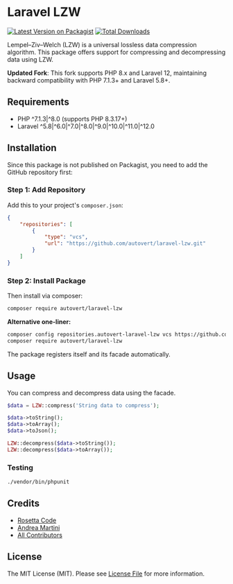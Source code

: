 # Laravel LZW

[![Latest Version on Packagist](https://img.shields.io/packagist/v/openbitapp/laravel-lzw.svg?style=flat-square)](https://packagist.org/packages/openbitapp/laravel-lzw)
[![Total Downloads](https://img.shields.io/packagist/dt/openbitapp/laravel-lzw.svg?style=flat-square)](https://packagist.org/packages/openbitapp/laravel-lzw)

Lempel–Ziv–Welch (LZW) is a universal lossless data compression algorithm. This package offers support for compressing and decompressing data using LZW.

**Updated Fork**: This fork supports PHP 8.x and Laravel 12, maintaining backward compatibility with PHP 7.1.3+ and Laravel 5.8+.

## Requirements

- PHP ^7.1.3|^8.0 (supports PHP 8.3.17+)
- Laravel ^5.8|^6.0|^7.0|^8.0|^9.0|^10.0|^11.0|^12.0

## Installation

Since this package is not published on Packagist, you need to add the GitHub repository first:

### Step 1: Add Repository
Add this to your project's `composer.json`:

```json
{
    "repositories": [
        {
            "type": "vcs",
            "url": "https://github.com/autovert/laravel-lzw.git"
        }
    ]
}
```

### Step 2: Install Package
Then install via composer:

```bash
composer require autovert/laravel-lzw
```

**Alternative one-liner:**
```bash
composer config repositories.autovert-laravel-lzw vcs https://github.com/autovert/laravel-lzw.git
composer require autovert/laravel-lzw
```

The package registers itself and its facade automatically.

## Usage

You can compress and decompress data using the facade.

``` php
$data = LZW::compress('String data to compress');

$data->toString();
$data->toArray();
$data->toJson();

LZW::decompress($data->toString());
LZW::decompress($data->toArray());
```

### Testing

``` bash
./vendor/bin/phpunit
```

## Credits

- [Rosetta Code](http://rosettacode.org/wiki/LZW_compression#PHP)
- [Andrea Martini](https://github.com/anmartini)
- [All Contributors](../../contributors)

## License

The MIT License (MIT). Please see [License File](LICENSE.md) for more information.
